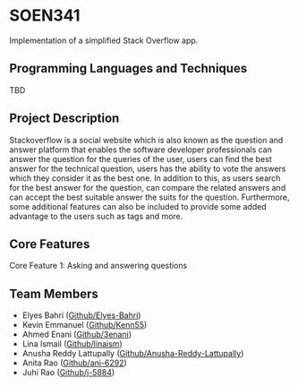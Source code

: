 # SOEN341
Implementation of a simplified Stack Overflow app. 

## Programming Languages and Techniques 
TBD
## Project Description

Stackoverflow is a social website which is also known as the question and answer platform that enables the software developer professionals can answer the question for the queries of the user, users can find the best answer for the technical question, users has the ability to vote the answers which they consider it as the best one. In addition to this, as users search for the best answer for the question, can compare the related answers and can accept the best suitable answer the suits for the question. Furthermore, some additional features can also be included to provide some added advantage to the users such as tags and more.

## Core Features
Core Feature 1: Asking and answering questions 

## Team Members 
* Elyes Bahri ([Github/Elyes-Bahri](https://github.com/elyes-bahri))
* Kevin Emmanuel ([Github/Kenn55](https://github.com/kenn55))
* Ahmed Enani ([Github/3enani](https://github.com/3enani))
* Lina Ismail ([Github/linaism](https://github.com/linaism))
* Anusha Reddy Lattupally ([Github/Anusha-Reddy-Lattupally](https://github.com/Anusha-Reddy-Lattupally))
* Anita Rao ([Github/ani-6292](https://github.com/ani-6292))
* Juhi Rao ([Github/j-5884](https://github.com/j-5844))
